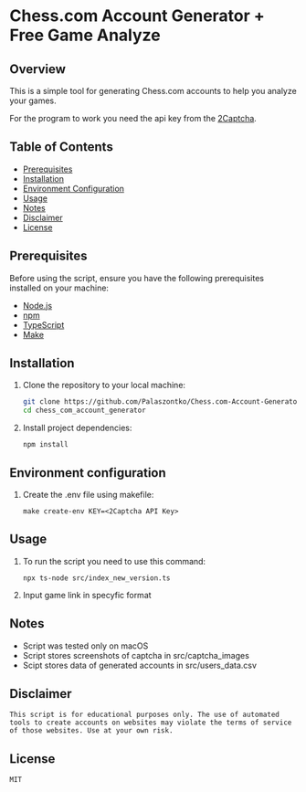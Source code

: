 # Chess.com Account Generator + Free Game Analyze

## Overview

This is a simple tool for generating Chess.com accounts to help you analyze your games.

For the program to work you need the api key from the [2Captcha](https://2captcha.com).

## Table of Contents

- [Prerequisites](#prerequisites)
- [Installation](#installation)
- [Environment Configuration](#environment-configuration)
- [Usage](#usage)
- [Notes](#notes)
- [Disclaimer](#disclaimer)
- [License](#license)

## Prerequisites

Before using the script, ensure you have the following prerequisites installed on your machine:

- [Node.js](https://nodejs.org/)
- [npm](https://www.npmjs.com/)
- [TypeScript](https://www.typescriptlang.org/)
- [Make](https://www.gnu.org/software/make/)

## Installation

1. Clone the repository to your local machine:

   ```bash
   git clone https://github.com/Palaszontko/Chess.com-Account-Generator
   cd chess_com_account_generator
   ```

2. Install project dependencies:
   ```
   npm install
   ```

## Environment configuration

1. Create the .env file using makefile:

   ```
   make create-env KEY=<2Captcha API Key>
   ```

## Usage

1. To run the script you need to use this command:
   ```
   npx ts-node src/index_new_version.ts
   ```
2. Input game link in specyfic format

## Notes

- Script was tested only on macOS
- Script stores screenshots of captcha in src/captcha_images
- Scipt stores data of generated accounts in src/users_data.csv

## Disclaimer

    This script is for educational purposes only. The use of automated tools to create accounts on websites may violate the terms of service of those websites. Use at your own risk.

## License

    MIT
